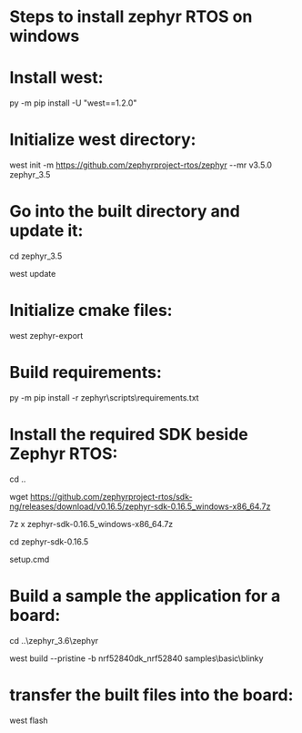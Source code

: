 # Steps to install zephyr RTOS on windows


# Install west:
py -m pip install -U "west==1.2.0"

# Initialize west directory:
west init -m https://github.com/zephyrproject-rtos/zephyr --mr v3.5.0 zephyr_3.5

# Go into the built directory and update it:
cd zephyr_3.5

west update

# Initialize cmake files:
west zephyr-export

# Build requirements:
py -m pip install -r zephyr\scripts\requirements.txt

# Install the required SDK beside Zephyr RTOS:
cd ..

wget https://github.com/zephyrproject-rtos/sdk-ng/releases/download/v0.16.5/zephyr-sdk-0.16.5_windows-x86_64.7z

7z x zephyr-sdk-0.16.5_windows-x86_64.7z

cd zephyr-sdk-0.16.5

setup.cmd

# Build a sample the application for a board:
cd ..\zephyr_3.6\zephyr

west build --pristine -b nrf52840dk_nrf52840 samples\basic\blinky

# transfer the built files into the board:
west flash
